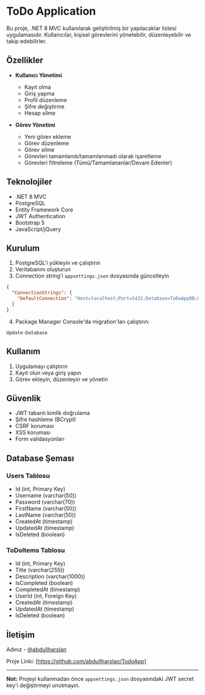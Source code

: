 # ToDo Application

Bu proje, .NET 8 MVC kullanılarak geliştirilmiş bir yapılacaklar listesi uygulamasıdır. Kullanıcılar, kişisel görevlerini yönetebilir, düzenleyebilir ve takip edebilirler.

## Özellikler

- **Kullanıcı Yönetimi**
  - Kayıt olma
  - Giriş yapma
  - Profil düzenleme
  - Şifre değiştirme
  - Hesap silme

- **Görev Yönetimi**
  - Yeni görev ekleme
  - Görev düzenleme
  - Görev silme
  - Görevleri tamamlandı/tamamlanmadı olarak işaretleme
  - Görevleri filtreleme (Tümü/Tamamlananlar/Devam Edenler)

## Teknolojiler

- .NET 8 MVC
- PostgreSQL
- Entity Framework Core
- JWT Authentication
- Bootstrap 5
- JavaScript/jQuery

## Kurulum

1. PostgreSQL'i yükleyin ve çalıştırın
2. Veritabanını oluşturun
3. Connection string'i `appsettings.json` dosyasında güncelleyin
```json
{
  "ConnectionStrings": {
    "DefaultConnection": "Host=localhost;Port=5432;Database=ToDoAppDB;Username=your_username;Password=your_password;"
  }
}
```
4. Package Manager Console'da migration'ları çalıştırın:
```
Update-Database
```

## Kullanım

1. Uygulamayı çalıştırın
2. Kayıt olun veya giriş yapın
3. Görev ekleyin, düzenleyin ve yönetin

## Güvenlik

- JWT tabanlı kimlik doğrulama
- Şifre hashleme (BCrypt)
- CSRF koruması
- XSS koruması
- Form validasyonları

## Database Şeması

### Users Tablosu
- Id (int, Primary Key)
- Username (varchar(50))
- Password (varchar(70))
- FirstName (varchar(50))
- LastName (varchar(50))
- CreatedAt (timestamp)
- UpdatedAt (timestamp)
- IsDeleted (boolean)

### ToDoItems Tablosu
- Id (int, Primary Key)
- Title (varchar(255))
- Description (varchar(1000))
- IsCompleted (boolean)
- CompletedAt (timestamp)
- UserId (int, Foreign Key)
- CreatedAt (timestamp)
- UpdatedAt (timestamp)
- IsDeleted (boolean)


## İletişim

Adınız - [@abdullharslan](https://github.com/abdullharslan)

Proje Linki: [https://github.com/abdullharslan/TodoApp]

---
**Not:** Projeyi kullanmadan önce `appsettings.json` dosyasındaki JWT secret key'i değiştirmeyi unutmayın.